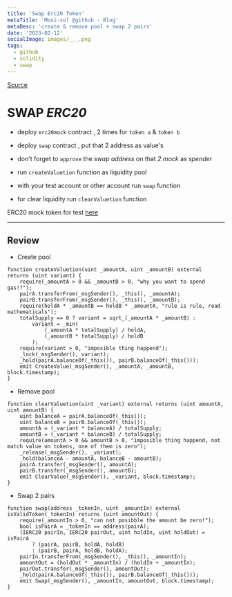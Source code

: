 ```yaml
---
title: 'Swap Erc20 Token'
metaTitle: 'Mosi-sol @github - Blog'
metaDesc: 'create & remove pool + swap 2 pairs'
date: '2023-02-12'
socialImage: images/___.png
tags:
  - github
  - solidity
  - swap
---
```


[Source](https://github.com/mosi-sol/live-contract-s3/tree/main/02-Swap%20No%20Fee)

# SWAP *ERC20*
- deploy `erc20mock` contract , 2 times for `token a` & `token b`
- deploy `swap` contract , put that 2 address as value's
- don't forget to `approve` the *swap address* on that *2 mock* as *spender*
- run `createValuetion` function as liquidity pool
- with your test account or other account run `swap` function

- for clear liquidity run `clearValuetion` function

ERC20 mock token for test [here](https://github.com/mosi-sol/live-contract-s3/blob/main/02-Swap%20No%20Fee/ERC20Mock.sol) 

---

## Review

- Create pool

```solidity
function createValuetion(uint _amountA, uint _amountB) external returns (uint variant) {
    require(_amountA > 0 && _amountB > 0, "why you want to spend gas!?");
    pairA.transferFrom(_msgSender(), _this(), _amountA);
    pairB.transferFrom(_msgSender(), _this(), _amountB);
    require(holdA * _amountB == holdB * _amountA, "rule is rule, read mathematicals");
    totalSupply == 0 ? variant = sqrt_(_amountA * _amountB) : 
        variant = _min(
            (_amountA * totalSupply) / holdA,
            (_amountB * totalSupply) / holdB
        );
    require(variant > 0, "imposible thing happend");
    _lock(_msgSender(), variant);
    _hold(pairA.balanceOf(_this()), pairB.balanceOf(_this()));
    emit CreateValue(_msgSender(), _amountA, _amountB, block.timestamp);
}
```

- Remove pool

```solidity
function clearValuetion(uint _variant) external returns (uint amountA, uint amountB) {
    uint balanceA = pairA.balanceOf(_this());
    uint balanceB = pairB.balanceOf(_this());
    amountA = (_variant * balanceA) / totalSupply;
    amountB = (_variant * balanceB) / totalSupply;
    require(amountA > 0 && amountB > 0, "imposible thing happend, not match value on tokens, one of them is zero");
    _release(_msgSender(), _variant);
    _hold(balanceA - amountA, balanceB - amountB);
    pairA.transfer(_msgSender(), amountA);
    pairB.transfer(_msgSender(), amountB);
    emit ClearValue(_msgSender(), _variant, block.timestamp);
}
```

- Swap 2 pairs

```solidity
function swap(address _tokenIn, uint _amountIn) external isValidToken(_tokenIn) returns (uint amountOut) {
    require(_amountIn > 0, "can not posibble the amount be zero!");
    bool isPairA = _tokenIn == address(pairA);
    (IERC20 pairIn, IERC20 pairOut, uint holdIn, uint holdOut) = isPairA
        ? (pairA, pairB, holdA, holdB)
        : (pairB, pairA, holdB, holdA);
    pairIn.transferFrom(_msgSender(), _this(), _amountIn);
    amountOut = (holdOut * _amountIn) / (holdIn + _amountIn);
    pairOut.transfer(_msgSender(), amountOut);
    _hold(pairA.balanceOf(_this()), pairB.balanceOf(_this()));
    emit Swap(_msgSender(), _amountIn, amountOut, block.timestamp);
}
```

